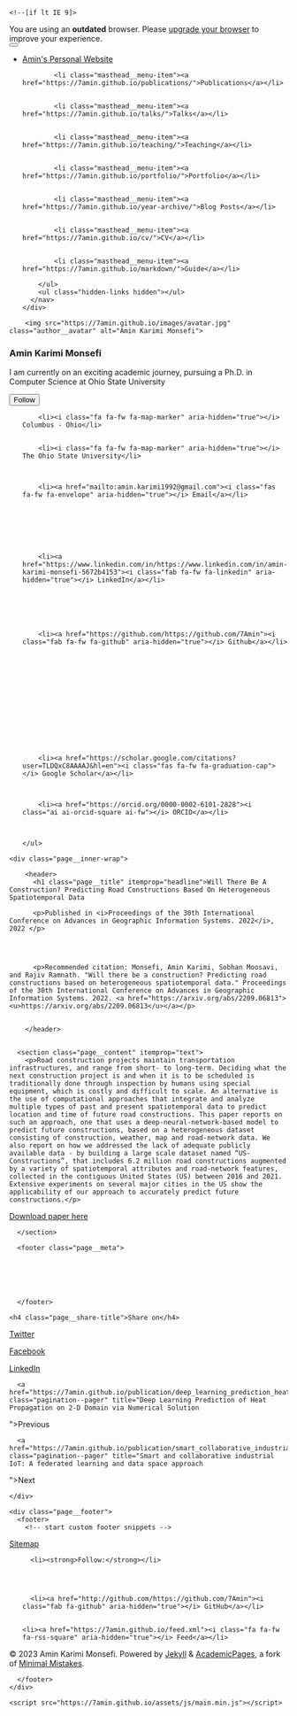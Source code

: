 

<!doctype html>
<html lang="en" class="no-js">
  <head>
    

<meta charset="utf-8">



<!-- begin SEO -->









<title>Will There Be A Construction? Predicting Road Constructions Based On Heterogeneous Spatiotemporal Data - Amin’s Personal Website</title>







<meta property="og:locale" content="en-US">
<meta property="og:site_name" content="Amin's Personal Website">
<meta property="og:title" content="Will There Be A Construction? Predicting Road Constructions Based On Heterogeneous Spatiotemporal Data">


  <link rel="canonical" href="https://7amin.github.io/publication/will_construction_predicting_heterogeneous.md">
  <meta property="og:url" content="https://7amin.github.io/publication/will_construction_predicting_heterogeneous.md">



  <meta property="og:description" content="Road construction projects maintain transportation infrastructures, and range from short- to long-term. Deciding what the next construction project is and when it is to be scheduled is traditionally done through inspection by humans using special equipment, which is costly and difficult to scale. An alternative is the use of computational approaches that integrate and analyze multiple types of past and present spatiotemporal data to predict location and time of future road constructions. This paper reports on such an approach, one that uses a deep-neural-network-based model to predict future constructions, based on a heterogeneous dataset consisting of construction, weather, map and road-network data. We also report on how we addressed the lack of adequate publicly available data - by building a large scale dataset named “US-Constructions”, that includes 6.2 million road constructions augmented by a variety of spatiotemporal attributes and road-network features, collected in the contiguous United States (US) between 2016 and 2021. Extensive experiments on several major cities in the US show the applicability of our approach to accurately predict future constructions.">





  

  





  <meta property="og:type" content="article">
  <meta property="article:published_time" content="2022-08-14T00:00:00-04:00">








  <script type="application/ld+json">
    {
      "@context" : "http://schema.org",
      "@type" : "Person",
      "name" : "Amin Karimi Monsefi",
      "url" : "https://7amin.github.io",
      "sameAs" : null
    }
  </script>






<!-- end SEO -->


<link href="https://7amin.github.io/feed.xml" type="application/atom+xml" rel="alternate" title="Amin's Personal Website Feed">

<!-- http://t.co/dKP3o1e -->
<meta name="HandheldFriendly" content="True">
<meta name="MobileOptimized" content="320">
<meta name="viewport" content="width=device-width, initial-scale=1.0">

<script>
  document.documentElement.className = document.documentElement.className.replace(/\bno-js\b/g, '') + ' js ';
</script>

<!-- For all browsers -->
<link rel="stylesheet" href="https://7amin.github.io/assets/css/main.css">

<meta http-equiv="cleartype" content="on">
    

<!-- start custom head snippets -->

<link rel="apple-touch-icon" sizes="57x57" href="https://7amin.github.io/images/apple-touch-icon-57x57.png?v=M44lzPylqQ">
<link rel="apple-touch-icon" sizes="60x60" href="https://7amin.github.io/images/apple-touch-icon-60x60.png?v=M44lzPylqQ">
<link rel="apple-touch-icon" sizes="72x72" href="https://7amin.github.io/images/apple-touch-icon-72x72.png?v=M44lzPylqQ">
<link rel="apple-touch-icon" sizes="76x76" href="https://7amin.github.io/images/apple-touch-icon-76x76.png?v=M44lzPylqQ">
<link rel="apple-touch-icon" sizes="114x114" href="https://7amin.github.io/images/apple-touch-icon-114x114.png?v=M44lzPylqQ">
<link rel="apple-touch-icon" sizes="120x120" href="https://7amin.github.io/images/apple-touch-icon-120x120.png?v=M44lzPylqQ">
<link rel="apple-touch-icon" sizes="144x144" href="https://7amin.github.io/images/apple-touch-icon-144x144.png?v=M44lzPylqQ">
<link rel="apple-touch-icon" sizes="152x152" href="https://7amin.github.io/images/apple-touch-icon-152x152.png?v=M44lzPylqQ">
<link rel="apple-touch-icon" sizes="180x180" href="https://7amin.github.io/images/apple-touch-icon-180x180.png?v=M44lzPylqQ">
<link rel="icon" type="image/png" href="https://7amin.github.io/images/favicon-32x32.png?v=M44lzPylqQ" sizes="32x32">
<link rel="icon" type="image/png" href="https://7amin.github.io/images/android-chrome-192x192.png?v=M44lzPylqQ" sizes="192x192">
<link rel="icon" type="image/png" href="https://7amin.github.io/images/favicon-96x96.png?v=M44lzPylqQ" sizes="96x96">
<link rel="icon" type="image/png" href="https://7amin.github.io/images/favicon-16x16.png?v=M44lzPylqQ" sizes="16x16">
<link rel="manifest" href="https://7amin.github.io/images/manifest.json?v=M44lzPylqQ">
<link rel="mask-icon" href="https://7amin.github.io/images/safari-pinned-tab.svg?v=M44lzPylqQ" color="#000000">
<link rel="shortcut icon" href="/images/favicon.ico?v=M44lzPylqQ">
<meta name="msapplication-TileColor" content="#000000">
<meta name="msapplication-TileImage" content="https://7amin.github.io/images/mstile-144x144.png?v=M44lzPylqQ">
<meta name="msapplication-config" content="https://7amin.github.io/images/browserconfig.xml?v=M44lzPylqQ">
<meta name="theme-color" content="#ffffff">
<link rel="stylesheet" href="https://7amin.github.io/assets/css/academicons.css"/>

<script type="text/x-mathjax-config"> MathJax.Hub.Config({ TeX: { equationNumbers: { autoNumber: "all" } } }); </script>
<script type="text/x-mathjax-config">
  MathJax.Hub.Config({
    tex2jax: {
      inlineMath: [ ['$','$'], ["\\(","\\)"] ],
      processEscapes: true
    }
  });
</script>
<script src='https://cdnjs.cloudflare.com/ajax/libs/mathjax/2.7.4/latest.js?config=TeX-MML-AM_CHTML' async></script>

<!-- end custom head snippets -->

  </head>

  <body>

    <!--[if lt IE 9]>
<div class="notice--danger align-center" style="margin: 0;">You are using an <strong>outdated</strong> browser. Please <a href="http://browsehappy.com/">upgrade your browser</a> to improve your experience.</div>
<![endif]-->
    

<div class="masthead">
  <div class="masthead__inner-wrap">
    <div class="masthead__menu">
      <nav id="site-nav" class="greedy-nav">
        <button><div class="navicon"></div></button>
        <ul class="visible-links">
          <li class="masthead__menu-item masthead__menu-item--lg"><a href="https://7amin.github.io/">Amin's Personal Website</a></li>
          
            
            <li class="masthead__menu-item"><a href="https://7amin.github.io/publications/">Publications</a></li>
          
            
            <li class="masthead__menu-item"><a href="https://7amin.github.io/talks/">Talks</a></li>
          
            
            <li class="masthead__menu-item"><a href="https://7amin.github.io/teaching/">Teaching</a></li>
          
            
            <li class="masthead__menu-item"><a href="https://7amin.github.io/portfolio/">Portfolio</a></li>
          
            
            <li class="masthead__menu-item"><a href="https://7amin.github.io/year-archive/">Blog Posts</a></li>
          
            
            <li class="masthead__menu-item"><a href="https://7amin.github.io/cv/">CV</a></li>
          
            
            <li class="masthead__menu-item"><a href="https://7amin.github.io/markdown/">Guide</a></li>
          
        </ul>
        <ul class="hidden-links hidden"></ul>
      </nav>
    </div>
  </div>
</div>

    





<div id="main" role="main">
  


  <div class="sidebar sticky">
  



<div itemscope itemtype="http://schema.org/Person">

  <div class="author__avatar">
    
    	<img src="https://7amin.github.io/images/avatar.jpg" class="author__avatar" alt="Amin Karimi Monsefi">
    
  </div>

  <div class="author__content">
    <h3 class="author__name">Amin Karimi Monsefi</h3>
    <p class="author__bio">I am currently on an exciting academic journey, pursuing a Ph.D. in Computer Science at Ohio State University</p>
  </div>

  <div class="author__urls-wrapper">
    <button class="btn btn--inverse">Follow</button>
    <ul class="author__urls social-icons">
      
        <li><i class="fa fa-fw fa-map-marker" aria-hidden="true"></i> Columbus - Ohio</li>
      
      
        <li><i class="fa fa-fw fa-map-marker" aria-hidden="true"></i> The Ohio State University</li>
      
      
      
        <li><a href="mailto:amin.karimi1992@gmail.com"><i class="fas fa-fw fa-envelope" aria-hidden="true"></i> Email</a></li>
      
      
       
      
      
      
      
        <li><a href="https://www.linkedin.com/in/https://www.linkedin.com/in/amin-karimi-monsefi-5672b4153"><i class="fab fa-fw fa-linkedin" aria-hidden="true"></i> LinkedIn</a></li>
      
      
      
      
      
      
        <li><a href="https://github.com/https://github.com/7Amin"><i class="fab fa-fw fa-github" aria-hidden="true"></i> Github</a></li>
      
      
      
      
      
      
      
      
      
      
      
      
      
      
        <li><a href="https://scholar.google.com/citations?user=TLDQxC8AAAAJ&hl=en"><i class="fas fa-fw fa-graduation-cap"></i> Google Scholar</a></li>
      
      
      
        <li><a href="https://orcid.org/0000-0002-6101-2828"><i class="ai ai-orcid-square ai-fw"></i> ORCID</a></li>
      
      
      
    </ul>
  </div>
</div>

  
  </div>


  <article class="page" itemscope itemtype="http://schema.org/CreativeWork">
    <meta itemprop="headline" content="Will There Be A Construction? Predicting Road Constructions Based On Heterogeneous Spatiotemporal Data">
    <meta itemprop="description" content="Road construction projects maintain transportation infrastructures, and range from short- to long-term. Deciding what the next construction project is and when it is to be scheduled is traditionally done through inspection by humans using special equipment, which is costly and difficult to scale. An alternative is the use of computational approaches that integrate and analyze multiple types of past and present spatiotemporal data to predict location and time of future road constructions. This paper reports on such an approach, one that uses a deep-neural-network-based model to predict future constructions, based on a heterogeneous dataset consisting of construction, weather, map and road-network data. We also report on how we addressed the lack of adequate publicly available data - by building a large scale dataset named “US-Constructions”, that includes 6.2 million road constructions augmented by a variety of spatiotemporal attributes and road-network features, collected in the contiguous United States (US) between 2016 and 2021. Extensive experiments on several major cities in the US show the applicability of our approach to accurately predict future constructions.">
    <meta itemprop="datePublished" content="August 14, 2022">
    

    <div class="page__inner-wrap">
      
        <header>
          <h1 class="page__title" itemprop="headline">Will There Be A Construction? Predicting Road Constructions Based On Heterogeneous Spatiotemporal Data
</h1>
          
        
        
        
          <p>Published in <i>Proceedings of the 30th International Conference on Advances in Geographic Information Systems. 2022</i>, 2022 </p>
        
        
             
        
          <p>Recommended citation: Monsefi, Amin Karimi, Sobhan Moosavi, and Rajiv Ramnath. "Will there be a construction? Predicting road constructions based on heterogeneous spatiotemporal data." Proceedings of the 30th International Conference on Advances in Geographic Information Systems. 2022. <a href="https://arxiv.org/abs/2209.06813"><u>https://arxiv.org/abs/2209.06813</u></a></p>
        
    
        </header>
      

      <section class="page__content" itemprop="text">
        <p>Road construction projects maintain transportation infrastructures, and range from short- to long-term. Deciding what the next construction project is and when it is to be scheduled is traditionally done through inspection by humans using special equipment, which is costly and difficult to scale. An alternative is the use of computational approaches that integrate and analyze multiple types of past and present spatiotemporal data to predict location and time of future road constructions. This paper reports on such an approach, one that uses a deep-neural-network-based model to predict future constructions, based on a heterogeneous dataset consisting of construction, weather, map and road-network data. We also report on how we addressed the lack of adequate publicly available data - by building a large scale dataset named “US-Constructions”, that includes 6.2 million road constructions augmented by a variety of spatiotemporal attributes and road-network features, collected in the contiguous United States (US) between 2016 and 2021. Extensive experiments on several major cities in the US show the applicability of our approach to accurately predict future constructions.</p>

<p><a href="/files/Will there be a construction Predicting road constructions.pdf">Download paper here</a></p>

        
      </section>

      <footer class="page__meta">
        
        




      </footer>

      

<section class="page__share">
  
    <h4 class="page__share-title">Share on</h4>
  

  <a href="https://twitter.com/intent/tweet?text=https://7amin.github.io/publication/will_construction_predicting_heterogeneous.md" class="btn btn--twitter" title="Share on Twitter"><i class="fab fa-twitter" aria-hidden="true"></i><span> Twitter</span></a>

  <a href="https://www.facebook.com/sharer/sharer.php?u=https://7amin.github.io/publication/will_construction_predicting_heterogeneous.md" class="btn btn--facebook" title="Share on Facebook"><i class="fab fa-facebook" aria-hidden="true"></i><span> Facebook</span></a>

  <a href="https://www.linkedin.com/shareArticle?mini=true&url=https://7amin.github.io/publication/will_construction_predicting_heterogeneous.md" class="btn btn--linkedin" title="Share on LinkedIn"><i class="fab fa-linkedin" aria-hidden="true"></i><span> LinkedIn</span></a>
</section>

      


  <nav class="pagination">
    
      <a href="https://7amin.github.io/publication/deep_learning_prediction_heat_propagation.md" class="pagination--pager" title="Deep Learning Prediction of Heat Propagation on 2-D Domain via Numerical Solution
">Previous</a>
    
    
      <a href="https://7amin.github.io/publication/smart_collaborative_industrial_iot_federated_learning.md" class="pagination--pager" title="Smart and collaborative industrial IoT: A federated learning and data space approach
">Next</a>
    
  </nav>

    </div>

    
  </article>

  
  
</div>


    <div class="page__footer">
      <footer>
        <!-- start custom footer snippets -->
<a href="/sitemap/">Sitemap</a>
<!-- end custom footer snippets -->

        

<div class="page__footer-follow">
  <ul class="social-icons">
    
      <li><strong>Follow:</strong></li>
    
    
    
    
      <li><a href="http://github.com/https://github.com/7Amin"><i class="fab fa-github" aria-hidden="true"></i> GitHub</a></li>
    
    
    <li><a href="https://7amin.github.io/feed.xml"><i class="fa fa-fw fa-rss-square" aria-hidden="true"></i> Feed</a></li>
  </ul>
</div>

<div class="page__footer-copyright">&copy; 2023 Amin Karimi Monsefi. Powered by <a href="http://jekyllrb.com" rel="nofollow">Jekyll</a> &amp; <a href="https://github.com/academicpages/academicpages.github.io">AcademicPages</a>, a fork of <a href="https://mademistakes.com/work/minimal-mistakes-jekyll-theme/" rel="nofollow">Minimal Mistakes</a>.</div>

      </footer>
    </div>

    <script src="https://7amin.github.io/assets/js/main.min.js"></script>




  <script>
  (function(i,s,o,g,r,a,m){i['GoogleAnalyticsObject']=r;i[r]=i[r]||function(){
  (i[r].q=i[r].q||[]).push(arguments)},i[r].l=1*new Date();a=s.createElement(o),
  m=s.getElementsByTagName(o)[0];a.async=1;a.src=g;m.parentNode.insertBefore(a,m)
  })(window,document,'script','//www.google-analytics.com/analytics.js','ga');

  ga('create', '', 'auto');
  ga('send', 'pageview');
</script>






  </body>
</html>

